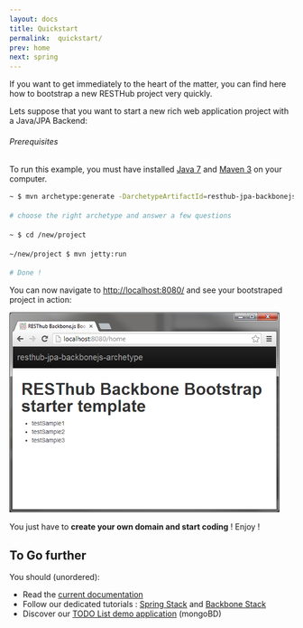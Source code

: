 ```yaml
---
layout: docs
title: Quickstart
permalink:  quickstart/
prev: home
next: spring
---
```


If you want to get immediately to the heart of the matter, you can find here how to bootstrap a new
RESTHub project very quickly.

Lets suppose that you want to start a new rich web application project with a Java/JPA Backend:

<div class="alert alert-info">
    <h6>Prerequisites</h6>
    To run this example, you must have installed <a href="http://java.com/en/download/help/download_options.xml">Java 7</a>
    and <a href="http://maven.apache.org/download.cgi">Maven 3</a> on your computer.
</div>

```bash
~ $ mvn archetype:generate -DarchetypeArtifactId=resthub-jpa-backbonejs-archetype -DarchetypeGroupId=org.resthub -DarchetypeVersion={{site.spring-stack-version}}

# choose the right archetype and answer a few questions

~ $ cd /new/project

~/new/project $ mvn jetty:run

# Done !
```

You can now navigate to <http://localhost:8080/> and see your bootstraped project in action:

<div class="quickstart">
    <p class="text-center">
        <img src="/assets/img/quickstart.png" alt="RESTHub Quickstart result"/>
    </p>
</div>

You just have to **create your own domain and start coding** ! Enjoy !

## To Go further

You should (unordered):

* Read the [current documentation](/docs/spring)
* Follow our dedicated tutorials : [Spring Stack](/docs/spring/tutorial) and [Backbone Stack](/docs/backbone/tutorial)
* Discover our [TODO List demo application](https://github.com/resthub/todo-backbone-example) (mongoBD)